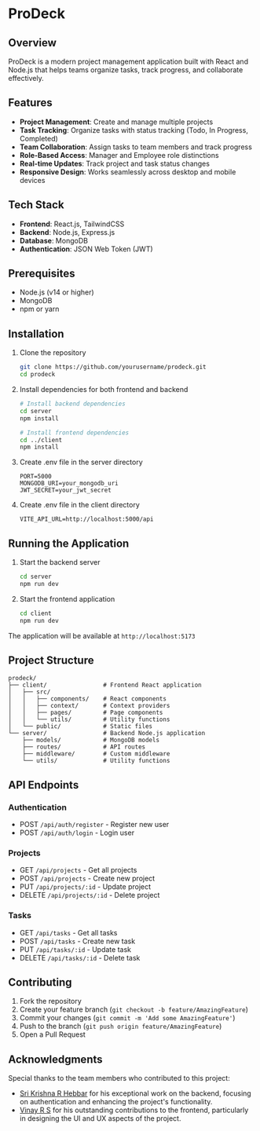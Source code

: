 # ProDeck

## Overview
ProDeck is a modern project management application built with React and Node.js that helps teams organize tasks, track progress, and collaborate effectively.

## Features
- **Project Management**: Create and manage multiple projects
- **Task Tracking**: Organize tasks with status tracking (Todo, In Progress, Completed)
- **Team Collaboration**: Assign tasks to team members and track progress
- **Role-Based Access**: Manager and Employee role distinctions
- **Real-time Updates**: Track project and task status changes
- **Responsive Design**: Works seamlessly across desktop and mobile devices

## Tech Stack
- **Frontend**: React.js, TailwindCSS
- **Backend**: Node.js, Express.js
- **Database**: MongoDB
- **Authentication**: JSON Web Token (JWT)

## Prerequisites
- Node.js (v14 or higher)
- MongoDB
- npm or yarn

## Installation

1. Clone the repository
   ```bash
   git clone https://github.com/yourusername/prodeck.git
   cd prodeck
   ```

2. Install dependencies for both frontend and backend
   ```bash
   # Install backend dependencies
   cd server
   npm install

   # Install frontend dependencies
   cd ../client
   npm install
   ```

3. Create .env file in the server directory
   ```plaintext
   PORT=5000
   MONGODB_URI=your_mongodb_uri
   JWT_SECRET=your_jwt_secret
   ```

4. Create .env file in the client directory
   ```plaintext
   VITE_API_URL=http://localhost:5000/api
   ```

## Running the Application

1. Start the backend server
   ```bash
   cd server
   npm run dev
   ```

2. Start the frontend application
   ```bash
   cd client
   npm run dev
   ```

The application will be available at `http://localhost:5173`

## Project Structure

```
prodeck/
├── client/                # Frontend React application
│   ├── src/
│   │   ├── components/    # React components
│   │   ├── context/       # Context providers
│   │   ├── pages/         # Page components
│   │   └── utils/         # Utility functions
│   └── public/            # Static files
└── server/                # Backend Node.js application
    ├── models/            # MongoDB models
    ├── routes/            # API routes
    ├── middleware/        # Custom middleware
    └── utils/             # Utility functions
```


## API Endpoints

### Authentication
- POST `/api/auth/register` - Register new user
- POST `/api/auth/login` - Login user

### Projects
- GET `/api/projects` - Get all projects
- POST `/api/projects` - Create new project
- PUT `/api/projects/:id` - Update project
- DELETE `/api/projects/:id` - Delete project

### Tasks
- GET `/api/tasks` - Get all tasks
- POST `/api/tasks` - Create new task
- PUT `/api/tasks/:id` - Update task
- DELETE `/api/tasks/:id` - Delete task

## Contributing
1. Fork the repository
2. Create your feature branch (`git checkout -b feature/AmazingFeature`)
3. Commit your changes (`git commit -m 'Add some AmazingFeature'`)
4. Push to the branch (`git push origin feature/AmazingFeature`)
5. Open a Pull Request

## Acknowledgments

Special thanks to the team members who contributed to this project:

- [Sri Krishna R Hebbar](https://github.com/Sri-Krishna-R-Hebbar) for his exceptional work on the backend, focusing on authentication and enhancing the project's functionality.
- [Vinay R S](https://github.com/Vinay-R-S) for his outstanding contributions to the frontend, particularly in designing the UI and UX aspects of the project.